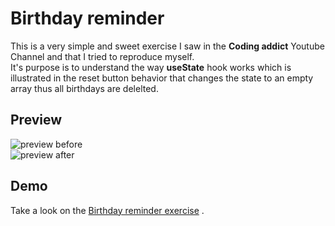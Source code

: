 # Birthday reminder
This is a very simple and sweet exercise I saw in the **Coding addict** Youtube Channel and that I tried to reproduce myself.  
It's purpose is to understand the way **useState** hook works which is illustrated in the reset button behavior that changes the state to an empty array thus all birthdays are delelted.  
## Preview  
![preview before]()  
![preview after]()  
## Demo  
Take a look on the [Birthday reminder exercise](https://fedilayoub.github.io/birthday-reminder-reactjs) .
